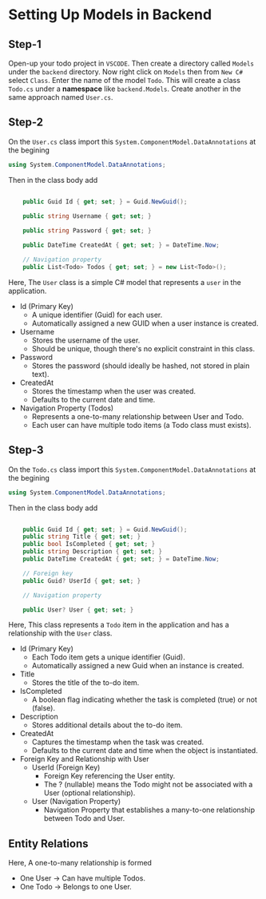 # Setting Up Models in Backend

## Step-1 

Open-up your todo project in `VSCODE`. Then create a directory called `Models` under the `backend` directory. Now right click on  `Models` then from `New C#` select `Class`. Enter the name of the model `Todo`. This will create a class `Todo.cs` under a **namespace** like `backend.Models`. Create another in the same approach named `User.cs`.

## Step-2 

On the `User.cs` class import this `System.ComponentModel.DataAnnotations` at the begining

```c#
using System.ComponentModel.DataAnnotations;
```
Then in the class body add

```c#

    public Guid Id { get; set; } = Guid.NewGuid();

    public string Username { get; set; }
    
    public string Password { get; set; }

    public DateTime CreatedAt { get; set; } = DateTime.Now;

    // Navigation property
    public List<Todo> Todos { get; set; } = new List<Todo>();
```

Here, The `User` class is a simple C# model that represents a `user` in the application.

- Id (Primary Key)
    - A unique identifier (Guid) for each user.
    - Automatically assigned a new GUID when a user instance is created.
- Username
    - Stores the username of the user.
    - Should be unique, though there's no explicit constraint in this class.
- Password
    - Stores the password (should ideally be hashed, not stored in plain text).
- CreatedAt
    - Stores the timestamp when the user was created.
    - Defaults to the current date and time.
- Navigation Property (Todos)
    - Represents a one-to-many relationship between User and Todo.
    - Each user can have multiple todo items (a Todo class must exists).

## Step-3 

On the `Todo.cs` class import this `System.ComponentModel.DataAnnotations` at the begining

```c#
using System.ComponentModel.DataAnnotations;
```
Then in the class body add

```c#

    public Guid Id { get; set; } = Guid.NewGuid();
    public string Title { get; set; }
    public bool IsCompleted { get; set; }
    public string Description { get; set; }
    public DateTime CreatedAt { get; set; } = DateTime.Now;

    // Foreign key
    public Guid? UserId { get; set; }

    // Navigation property

    public User? User { get; set; }
```
Here, This class represents a `Todo` item in the application and has a relationship with the `User` class.

- Id (Primary Key)
    - Each Todo item gets a unique identifier (Guid).
    - Automatically assigned a new Guid when an instance is created.
- Title
    - Stores the title of the to-do item.
- IsCompleted
    - A boolean flag indicating whether the task is completed (true) or not (false).
- Description
    - Stores additional details about the to-do item.
- CreatedAt
    - Captures the timestamp when the task was created.
    - Defaults to the current date and time when the object is instantiated.
- Foreign Key and Relationship with User
    - UserId (Foreign Key)
        - Foreign Key referencing the User entity.
        - The ? (nullable) means the Todo might not be associated with a User (optional relationship).
    - User (Navigation Property)
        - Navigation Property that establishes a many-to-one relationship between Todo and User.

## Entity Relations

Here, A one-to-many relationship is formed

- One User → Can have multiple Todos.
- One Todo → Belongs to one User.
